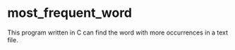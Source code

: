# most_frequent_word
This program written in C can find the word with more occurrences in a text file.
